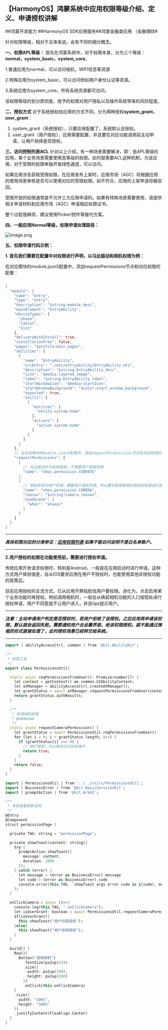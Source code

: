 ## 【HarmonyOS】鸿蒙系统中应用权限等级介绍、定义、申请授权讲解

\##鸿蒙开发能力 ##HarmonyOS SDK应用服务##鸿蒙金融类应用 （金融理财#


针对权限等级，相对于主体来说，会有不同的细分概念。

**一、权限APL等级：**
首先在鸿蒙系统中，对于权限本身，分为三个等级：**normal，system_basic，system_core**。

1.普通应用为normal，可以访问相机，WIFI信息等资源

2.特殊应用为system_basic，可以访问例如用户身份认证等资源。

3.系统应用为system_core，所有系统资源都可访问。

该权限等级的划分原则是，授予的权限对用户隐私以及操作系统带来的风险程度。

**二、授权方式**
对于系统授权给应用的方式不同，分为两种授权**system_grant、user_grant**：
1. system_grant（系统授权），只要应用配置了，系统默认会授权。
2. user_grant（用户授权），应用需要配置，并且要在对应功能调用前主动申请，让用户抉择是否授权。

**三、访问控制列表ACL**
针对以上介绍，有一种场景需要解决，即：低APL等级的应用，某个业务场景需要使用高等级的权限。此时就需要ACL这种机制，为该应用，对于受限的权限单独开放绿色通道，可以访问。

如果应用涉及获取受限权限，在应用发布上架时，应用市场（AGC）将根据应用的使用场景审核是否可以使用对应的受限权限。如不符合，应用的上架申请将被驳回。

受限开放的权限通常是不允许三方应用申请的。如果有特殊场景需要使用，请提供相关申请材料到应用市场（AGC）申请相应权限证书。

整个过程很麻烦，建议使用Picker/控件等替代方案。

**四、一般应用Normal等级，权限申请处理路径：**

![image.png](https://api.nutpi.net/file/topic/2025-06-20/image/403340bd3daa4c5490c7679f753a6b31b1862.png)

**五、权限申请代码示例：**

**1. 首先我们需要在配置中对权限进行声明，以马达振动和相机权限为例：**

在对应模块的module.json5配置中，添加requestPermissions节点和对应权限的配置：

```dart

{
  "module": {
    "name": "entry",
    "type": "entry",
    "description": "$string:module_desc",
    "mainElement": "EntryAbility",
    "deviceTypes": [
      "phone",
      "tablet",
      "2in1"
    ],
    "deliveryWithInstall": true,
    "installationFree": false,
    "pages": "$profile:main_pages",
    "abilities": [
      {
        "name": "EntryAbility",
        "srcEntry": "./ets/entryability/EntryAbility.ets",
        "description": "$string:EntryAbility_desc",
        "icon": "$media:layered_image",
        "label": "$string:EntryAbility_label",
        "startWindowIcon": "$media:startIcon",
        "startWindowBackground": "$color:start_window_background",
        "exported": true,
        "skills": [
          {
            "entities": [
              "entity.system.home"
            ],
            "actions": [
              "action.system.home"
            ]
          }
        ]
      }
    ],
    // 在对应模块的module.json5配置中，添加requestPermissions节点和对应权限的配置：
    "requestPermissions": [
      {
      	// 马达振动作为系统权限，不需要用户授权同意
        "name": "ohos.permission.VIBRATE"
      },
      {
  		// 相机权限为用户权限，需要用户授权同意。所以要对权限使用的原因和场景进行描述。
        "name": "ohos.permission.CAMERA",
        "reason": "$string:Camera_reason",
        "usedScene": {
          "when": "always"
        }
      }
    ]
  }
}
```

-------------

***具体权限对应的分类参见：[应用权限列表](https://developer.huawei.com/consumer/cn/doc/harmonyos-guides-V5/permissions-for-all-V5?catalogVersion=V5) 如果不能访问说明不是白名单账户。***

---------------------

**2.用户授权的权限在功能使用前，需要进行授权申请。**

传统应用开发请求权限时，特别是Android，一般是在应用启动时进行申请。这种方式用户体验很差，自从IOS要求应用在用户不授权时，也能使用其他非授权功能的政策后。

目前应用授权的主流方式，已从应用开屏贴脸找用户要权限。进化为，点击启用某个业务功能时再授权。例如调用相机时，一般会从唤起相机功能的入口按钮处进行授权申请，用户不同意就不让用户进入，并且tips提示用户。

-----------

***注意：主动申请用户判定是否授权时，若用户拒绝了该授权。之后应用再申请该权限，默认就会返回失败。需要通知用户去设置界面，给该权限授权。就不能通过弹框的形式直接处理了，此时授权场景已经转交给系统。***

---------------

```dart
import { abilityAccessCtrl, common } from '@kit.AbilityKit';

/**
 * 权限工具
 */
export class PermissionsUtil{

  static async reqPermissionsFromUser(): Promise<number[]> {
    let context = getContext() as common.UIAbilityContext;
    let atManager = abilityAccessCtrl.createAtManager();
    let grantStatus = await atManager.requestPermissionsFromUser(context, ['ohos.permission.CAMERA']);
    return grantStatus.authResults;
  }

  /**
   * 申请相机权限
   * @returns 
   */
  static async requestCameraPermission() {
    let grantStatus = await PermissionsUtil.reqPermissionsFromUser()
    for (let i = 0; i < grantStatus.length; i++) {
      if (grantStatus[i] === 0) {
        // 用户授权，可以继续访问目标操作
        return true;
      }
    }
    return false;
  }
}
```

```dart
import { PermissionsUtil } from '../../utils/PermissionsUtil';
import { BusinessError } from '@kit.BasicServicesKit';
import { promptAction } from '@kit.ArkUI';

/**
 * 多层嵌套刷新渲染
 */
@Entry
@Component
struct permissionPage {

  private TAG: string = "permissionPage";

  private showToast(content: string){
    try {
      promptAction.showToast({
        message: content,
        duration: 2000
      });
    } catch (error) {
      let message = (error as BusinessError).message
      let code = (error as BusinessError).code
      console.error(this.TAG, `showToast args error code is ${code}, message is ${message}`);
    };
  }

  onClickCamera = async ()=>{
    console.log(this.TAG, " onClickCamera");
    let isUserGrant: boolean = await PermissionsUtil.requestCameraPermission();
    if(isUserGrant){
      this.showToast("用户同意授权");
    }else{
      this.showToast("用户拒绝授权");
    }
  }

  build() {
    Row(){
      Button("调用相机")
        .fontSize(px2vp(42))
        .size({
          width: px2vp(350),
          height: px2vp(200)
        })
        .onClick(this.onClickCamera)
    }
    .size({
      width: "100%",
      height: "100%"
    })
    .justifyContent(FlexAlign.Center)
  }
}
```

